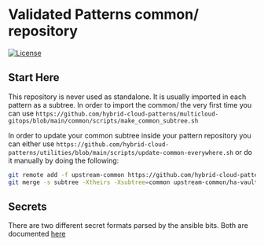 # Validated Patterns common/ repository

[![License](https://img.shields.io/badge/License-Apache%202.0-blue.svg)](https://opensource.org/licenses/Apache-2.0)

## Start Here

This repository is never used as standalone. It is usually imported in each pattern as a subtree.
In order to import the common/ the very first time you can use
`https://github.com/hybrid-cloud-patterns/multicloud-gitops/blob/main/common/scripts/make_common_subtree.sh`

In order to update your common subtree inside your pattern repository you can either use
`https://github.com/hybrid-cloud-patterns/utilities/blob/main/scripts/update-common-everywhere.sh` or
do it manually by doing the following:

```sh
git remote add -f upstream-common https://github.com/hybrid-cloud-patterns/common.git
git merge -s subtree -Xtheirs -Xsubtree=common upstream-common/ha-vault
```

## Secrets

There are two different secret formats parsed by the ansible bits. Both are documented [here](https://github.com/hybrid-cloud-patterns/common/tree/main/ansible/roles/vault_utils/README.md)
